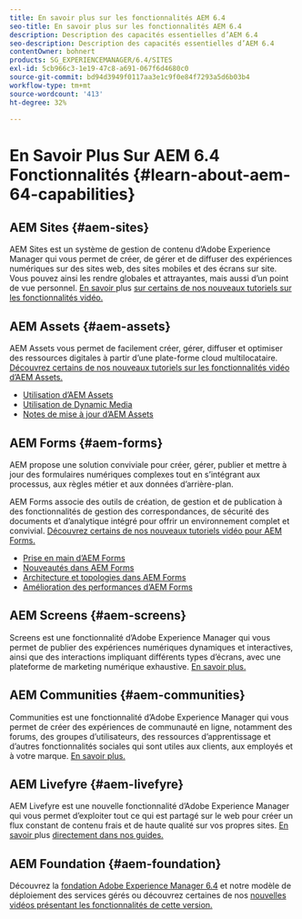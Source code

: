 ```yaml
---
title: En savoir plus sur les fonctionnalités AEM 6.4
seo-title: En savoir plus sur les fonctionnalités AEM 6.4
description: Description des capacités essentielles d’AEM 6.4
seo-description: Description des capacités essentielles d’AEM 6.4
contentOwner: bohnert
products: SG_EXPERIENCEMANAGER/6.4/SITES
exl-id: 5cb966c3-1e19-47c8-a691-067f6d4680c0
source-git-commit: bd94d3949f0117aa3e1c9f0e84f7293a5d6b03b4
workflow-type: tm+mt
source-wordcount: '413'
ht-degree: 32%

---
```


# En Savoir Plus Sur AEM 6.4 Fonctionnalités {#learn-about-aem-64-capabilities}

## AEM Sites {#aem-sites}

AEM Sites est un système de gestion de contenu d’Adobe Experience Manager qui vous permet de créer, de gérer et de diffuser des expériences numériques sur des sites web, des sites mobiles et des écrans sur site. Vous pouvez ainsi les rendre globales et attrayantes, mais aussi d’un point de vue personnel. [En savoir ](http://www.adobe.com/marketing-cloud/enterprise-content-management/web-cms.html) plus  [sur certains de nos nouveaux tutoriels sur les fonctionnalités vidéo.](https://helpx.adobe.com/experience-manager/kt/sites/index/aem-6-4-sites.html)

## AEM Assets {#aem-assets}

AEM Assets vous permet de facilement créer, gérer, diffuser et optimiser des ressources digitales à partir d’une plate-forme cloud multilocataire. [Découvrez certains de nos nouveaux tutoriels sur les fonctionnalités vidéo d’AEM Assets.](https://helpx.adobe.com/experience-manager/kt/assets/index/aem-6-4-assets.html)

* [Utilisation d’AEM Assets](/help/assets/managing-assets-touch-ui.md)
* [Utilisation de Dynamic Media](/help/assets/dynamic-media.md)
* [Notes de mise à jour d’AEM Assets](/help/release-notes/assets.md)

## AEM Forms {#aem-forms}

AEM propose une solution conviviale pour créer, gérer, publier et mettre à jour des formulaires numériques complexes tout en s’intégrant aux processus, aux règles métier et aux données d’arrière-plan.

AEM Forms associe des outils de création, de gestion et de publication à des fonctionnalités de gestion des correspondances, de sécurité des documents et d’analytique intégré pour offrir un environnement complet et convivial. [Découvrez certains de nos nouveaux tutoriels vidéo pour AEM Forms.](https://helpx.adobe.com/experience-manager/kt/forms/index/aem-6-4-forms.html)

* [Prise en main d’AEM Forms](/help/forms/using/introduction-aem-forms.md)
* [Nouveautés dans AEM Forms ](/help/forms/using/whats-new.md)
* [Architecture et topologies dans AEM Forms ](/help/forms/using/aem-forms-architecture-deployment.md)
* [Amélioration des performances d’AEM Forms ](/help/forms/using/performance-tuning-aem-forms.md)

## AEM Screens {#aem-screens}

Screens est une fonctionnalité d’Adobe Experience Manager qui vous permet de publier des expériences numériques dynamiques et interactives, ainsi que des interactions impliquant différents types d’écrans, avec une plateforme de marketing numérique exhaustive.  [En savoir plus.](https://docs.adobe.com/content/help/fr-FR/experience-manager-screens/user-guide/aem-screens-introduction.html)

## AEM Communities {#aem-communities}

Communities est une fonctionnalité d’Adobe Experience Manager qui vous permet de créer des expériences de communauté en ligne, notamment des forums, des groupes d’utilisateurs, des ressources d’apprentissage et d’autres fonctionnalités sociales qui sont utiles aux clients, aux employés et à votre marque. [En savoir plus.](http://www.adobe.com/marketing-cloud/enterprise-content-management/social-community-cms.html)

## AEM Livefyre {#aem-livefyre}

AEM Livefyre est une nouvelle fonctionnalité d’Adobe Experience Manager qui vous permet d’exploiter tout ce qui est partagé sur le web pour créer un flux constant de contenu frais et de haute qualité sur vos propres sites. [En savoir ](http://www.adobe.com/marketing-cloud/enterprise-content-management/ugc-content-platform.html) plus  [directement dans nos guides.](https://answers.livefyre.com/product/livefyre-for-adobe-experience-manager-aem/)

## AEM Foundation {#aem-foundation}

Découvrez la [fondation Adobe Experience Manager 6.4](/help/sites-deploying/home.md) et notre modèle de déploiement des services gérés ou découvrez certaines de nos [nouvelles vidéos présentant les fonctionnalités de cette version.](https://helpx.adobe.com/experience-manager/kt/sites/index/aem-6-4-sites.html)
